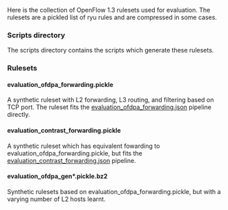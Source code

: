 Here is the collection of OpenFlow 1.3 rulesets used for evaluation.
The rulesets are a pickled list of ryu rules and are compressed in some cases.

### Scripts directory
The scripts directory contains the scripts which generate these rulesets.

### Rulesets

#### evaluation_ofdpa_forwarding.pickle
A synthetic ruleset with L2 forwarding, L3 routing, and filtering based on TCP port.
The ruleset fits the [evaluation_ofdpa_forwarding.json](../pipelines/evaluation_ofdpa_forwarding.json) pipeline directly.


#### evaluation_contrast_forwarding.pickle
A synthetic ruleset which has equivalent fowarding to evaluation_ofdpa_forwarding.pickle,
but fits the [evaluation_contrast_forwarding.json](../pipelines/evaluation_contrast_forwarding.json) pipeline.

#### evaluation_ofdpa_gen*.pickle.bz2
Synthetic rulesets based on evaluation_ofdpa_forwarding.pickle, but with a varying number of L2 hosts learnt.

